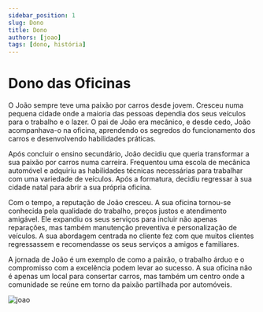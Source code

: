 ```yaml
---
sidebar_position: 1
slug: Dono
title: Dono
authors: [joao]
tags: [dono, história]
---
```


# Dono das Oficinas

O João sempre teve uma paixão por carros desde jovem. Cresceu numa pequena cidade onde a maioria das pessoas dependia dos seus veículos para o trabalho e o lazer. O pai de João era mecânico, e desde cedo, João acompanhava-o na oficina, aprendendo os segredos do funcionamento dos carros e desenvolvendo habilidades práticas.

Após concluir o ensino secundário, João decidiu que queria transformar a sua paixão por carros numa carreira. Frequentou uma escola de mecânica automóvel e adquiriu as habilidades técnicas necessárias para trabalhar com uma variedade de veículos. Após a formatura, decidiu regressar à sua cidade natal para abrir a sua própria oficina.

Com o tempo, a reputação de João cresceu. A sua oficina tornou-se conhecida pela qualidade do trabalho, preços justos e atendimento amigável. Ele expandiu os seus serviços para incluir não apenas reparações, mas também manutenção preventiva e personalização de veículos. A sua abordagem centrada no cliente fez com que muitos clientes regressassem e recomendasse os seus serviços a amigos e familiares.

A jornada de João é um exemplo de como a paixão, o trabalho árduo e o compromisso com a excelência podem levar ao sucesso. A sua oficina não é apenas um local para consertar carros, mas também um centro onde a comunidade se reúne em torno da paixão partilhada por automóveis.

![joao](https://cdn.discordapp.com/attachments/1049372613945851975/1189277678335963136/image.png?ex=659d9426&is=658b1f26&hm=badb5c2226f3ae42e3eae6e6cff0bee3894d8125e2b4e40e412df52251aa3729&)